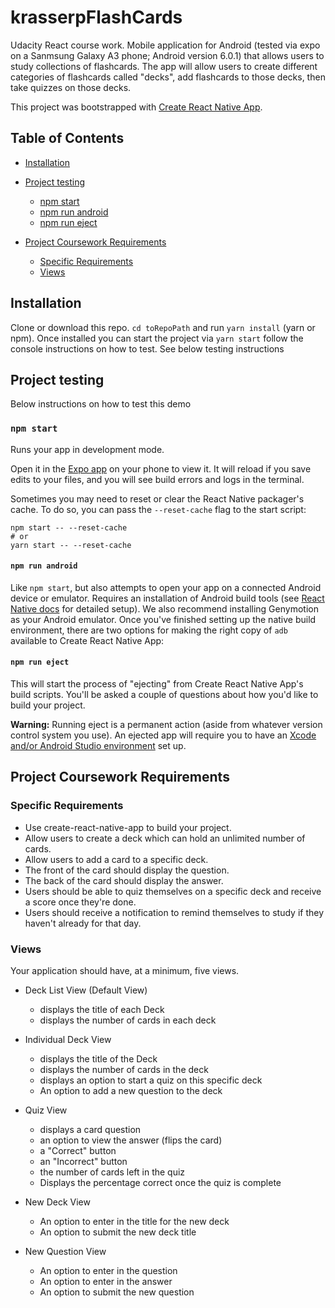 
# krasserpFlashCards

Udacity React course work.
Mobile application for Android (tested via expo on a Sanmsung Galaxy A3 phone; Android version 6.0.1) that allows users to study collections of flashcards. The app will allow users to create different categories of flashcards called "decks", add flashcards to those decks, then take quizzes on those decks.



This project was bootstrapped with [Create React Native App](https://github.com/react-community/create-react-native-app).



## Table of Contents

* [Installation](#installation)

* [Project testing](#project-testing)
  * [npm start](#npm-start)
  * [npm run android](#npm-run-android)
  * [npm run eject](#npm-run-eject)
* [Project Coursework Requirements](#project-coursework-requirements)
  * [Specific Requirements](#specific-requirements)
  * [Views](#views)


## Installation

Clone or download this repo.
`cd toRepoPath`  and run `yarn install` (yarn or npm).
Once installed you can start the project via
`yarn start`
follow the console instructions on how to test. See below testing instructions

## Project testing

Below instructions on how to test this demo

### `npm start`

Runs your app in development mode.

Open it in the [Expo app](https://expo.io) on your phone to view it. It will reload if you save edits to your files, and you will see build errors and logs in the terminal.

Sometimes you may need to reset or clear the React Native packager's cache. To do so, you can pass the `--reset-cache` flag to the start script:

```
npm start -- --reset-cache
# or
yarn start -- --reset-cache
```


#### `npm run android`

Like `npm start`, but also attempts to open your app on a connected Android device or emulator. Requires an installation of Android build tools (see [React Native docs](https://facebook.github.io/react-native/docs/getting-started.html) for detailed setup). We also recommend installing Genymotion as your Android emulator. Once you've finished setting up the native build environment, there are two options for making the right copy of `adb` available to Create React Native App:



#### `npm run eject`

This will start the process of "ejecting" from Create React Native App's build scripts. You'll be asked a couple of questions about how you'd like to build your project.

**Warning:** Running eject is a permanent action (aside from whatever version control system you use). An ejected app will require you to have an [Xcode and/or Android Studio environment](https://facebook.github.io/react-native/docs/getting-started.html) set up.



## Project Coursework Requirements

### Specific Requirements
* Use create-react-native-app to build your project.
* Allow users to create a deck which can hold an unlimited number of cards.
* Allow users to add a card to a specific deck.
* The front of the card should display the question.
* The back of the card should display the answer.
* Users should be able to quiz themselves on a specific deck and receive a score once they're done.
* Users should receive a notification to remind themselves to study if they haven't already for that day.

### Views
Your application should have, at a minimum, five views.
* Deck List View (Default View)
  * displays the title of each Deck
  * displays the number of cards in each deck

* Individual Deck View
  * displays the title of the Deck
  * displays the number of cards in the deck
  * displays an option to start a quiz on this specific deck
  * An option to add a new question to the deck

* Quiz View
  * displays a card question
  * an option to view the answer (flips the card)
  * a "Correct" button
  * an "Incorrect" button
  * the number of cards left in the quiz
  * Displays the percentage correct once the quiz is complete

* New Deck View
  * An option to enter in the title for the new deck
  * An option to submit the new deck title

* New Question View
  * An option to enter in the question
  * An option to enter in the answer
  * An option to submit the new question
